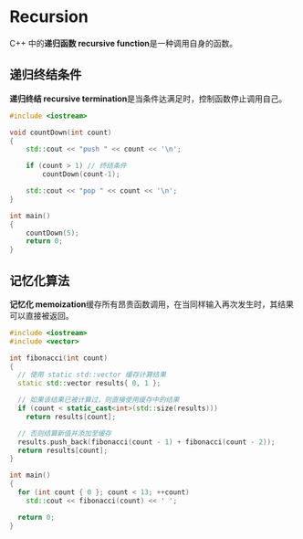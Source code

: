 # Recursion

C++ 中的**递归函数 recursive function**是一种调用自身的函数。

## 递归终结条件

**递归终结 recursive termination**是当条件达满足时，控制函数停止调用自己。

```cpp
#include <iostream>

void countDown(int count)
{
    std::cout << "push " << count << '\n';

    if (count > 1) // 终结条件
        countDown(count-1);

    std::cout << "pop " << count << '\n';
}

int main()
{
    countDown(5);
    return 0;
}
```

## 记忆化算法

**记忆化 memoization**缓存所有昂贵函数调用，在当同样输入再次发生时，其结果可以直接被返回。

```cpp
#include <iostream>
#include <vector>

int fibonacci(int count)
{
  // 使用 static std::vector 缓存计算结果
  static std::vector results{ 0, 1 };

  // 如果该结果已被计算过，则直接使用缓存中的结果
  if (count < static_cast<int>(std::size(results)))
    return results[count];

  // 否则结算新值并添加至缓存
  results.push_back(fibonacci(count - 1) + fibonacci(count - 2));
  return results[count];
}

int main()
{
  for (int count { 0 }; count < 13; ++count)
    std::cout << fibonacci(count) << ' ';

  return 0;
}
```
